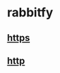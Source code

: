 # rabbitfy

## [https](https://rabbiyfy.koreacentral.cloudapp.azure.com:4201)

## [http](http://rabbiyfy.koreacentral.cloudapp.azure.com:3000)

